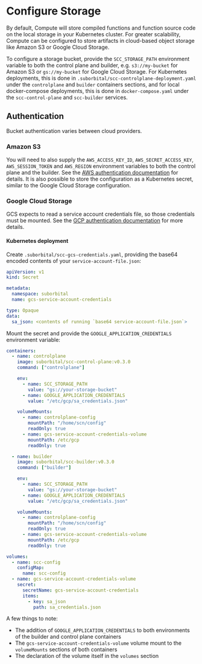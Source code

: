 # Configure Storage

By default, Compute will store compiled functions and function source code on the local storage in your Kubernetes cluster. For greater scalability, Compute can be configured to store artifacts in cloud-based object storage like Amazon S3 or Google Cloud Storage.

To configure a storage bucket, provide the `SCC_STORAGE_PATH` environment variable to both the control plane and builder, e.g. `s3://my-bucket` for Amazon S3 or `gs://my-bucket` for Google Cloud Storage. For Kubernetes deployments, this is done in `.suborbital/scc-controlplane-deployment.yaml` under the `controlplane` and `builder` containers sections, and for local docker-compose deployments, this is done in `docker-compose.yaml` under the `scc-control-plane` and `scc-builder` services.

## Authentication

Bucket authentication varies between cloud providers.

### Amazon S3

You will need to also supply the `AWS_ACCESS_KEY_ID`, `AWS_SECRET_ACCESS_KEY`, `AWS_SESSION_TOKEN` and `AWS_REGION` environment variables to both the control plane and the builder. See the [AWS authentication documentation](https://aws.github.io/aws-sdk-go-v2/docs/configuring-sdk/) for details. It is also possible to store the configuration as a Kubernetes secret, similar to the Google Cloud Storage configuration.

### Google Cloud Storage

GCS expects to read a service account credentials file, so those credentials must be mounted. See the [GCP authentication documentation](https://cloud.google.com/docs/authentication/production) for more details.

#### Kubernetes deployment

Create `.suborbital/scc-gcs-credentials.yaml`, providing the base64 encoded contents of your `service-account-file.json`:

```yaml
apiVersion: v1
kind: Secret

metadata:
  namespace: suborbital
  name: gcs-service-account-credentials

type: Opaque
data:
  sa_json: <contents of running `base64 service-account-file.json`>
```

Mount the secret and provide the `GOOGLE_APPLICATION_CREDENTIALS` environment variable:

```yaml
containers:
  - name: controlplane
    image: suborbital/scc-control-plane:v0.3.0
    command: ["controlplane"]

    env:
      - name: SCC_STORAGE_PATH
        value: "gs://your-storage-bucket"
      - name: GOOGLE_APPLICATION_CREDENTIALS
        value: "/etc/gcp/sa_credentials.json"

    volumeMounts:
      - name: controlplane-config
        mountPath: "/home/scn/config"
        readOnly: true
      - name: gcs-service-account-credentials-volume
        mountPath: /etc/gcp
        readOnly: true

  - name: builder
    image: suborbital/scc-builder:v0.3.0
    command: ["builder"]

    env:
      - name: SCC_STORAGE_PATH
        value: "gs://your-storage-bucket"
      - name: GOOGLE_APPLICATION_CREDENTIALS
        value: "/etc/gcp/sa_credentials.json"

    volumeMounts:
      - name: controlplane-config
        mountPath: "/home/scn/config"
        readOnly: true
      - name: gcs-service-account-credentials-volume
        mountPath: /etc/gcp
        readOnly: true

volumes:
  - name: scc-config
    configMap:
      name: scc-config
  - name: gcs-service-account-credentials-volume
    secret:
      secretName: gcs-service-account-credentials
      items:
        - key: sa_json
          path: sa_credentials.json
```

A few things to note:

- The addition of `GOOGLE_APPLICATION_CREDENTIALS` to both environments of the builder and control plane containers
- The `gcs-service-account-credentials-volume` volume mount to the `volumeMounts` sections of both containers
- The declaration of the volume itself in the `volumes` section
